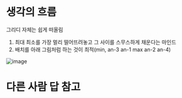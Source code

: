 # 생각의 흐름
그리디 자체는 쉽게 떠올림
1. 최대 최소를 가장 멀리 떨어뜨려놓고 그 사이를 스무스하게 채운다는 마인드
2. 배치를 아래 그림처럼 하는 것이 최적(min, an-3 an-1 max an-2 an-4)

![image](https://github.com/user-attachments/assets/82723c7a-10ee-496d-8d12-80249a858a5e)

# 다른 사람 답 참고
